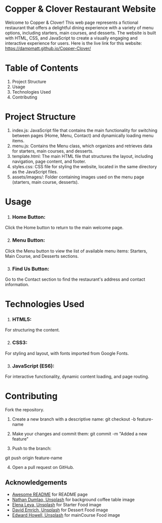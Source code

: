 
# Copper & Clover Restaurant Website

Welcome to Copper & Clover! This web page represents a fictional restaurant that offers a delightful dining experience with a variety of menu options, including starters, main courses, and desserts. The website is built with HTML, CSS, and JavaScript to create a visually engaging and interactive experience for users.
Here is the live link for this website:
https://dampmatt.github.io/Copper-Clover/

# Table of Contents
1. Project Structure
4. Usage
5. Technologies Used
6. Contributing


# Project Structure
1. index.js: JavaScript file that contains the main functionality for switching between pages (Home, Menu, Contact) and dynamically loading menu items.
2. menu.js: Contains the Menu class, which organizes and retrieves data for starters, main courses, and desserts.
3. template.html: The main HTML file that structures the layout, including navigation, page content, and footer.
4. styles.css: CSS file for styling the website, located in the same directory as the JavaScript files.
5. assets/images/: Folder containing images used on the menu page (starters, main course, desserts).

# Usage
1. ### Home Button: 
Click the Home button to return to the main welcome page.

2. ### Menu Button:
 Click the Menu button to view the list of available menu items:
 Starters, Main Course, and Desserts sections.

3. ### Find Us Button:
 Go to the Contact section to find the restaurant's address and contact information.



# Technologies Used
1. ### HTML5:
 For structuring the content.

2. ### CSS3:
 For styling and layout, with fonts imported from Google Fonts.

3. ### JavaScript (ES6):
 For interactive functionality, dynamic content loading, and page routing.

# Contributing
Fork the repository.
1. Create a new branch with a descriptive name:
 git checkout -b feature-name

2. Make your changes and commit them:
git commit -m "Added a new feature"

3. Push to the branch:

git push origin feature-name

4. Open a pull request on GitHub.


## Acknowledgements

 - [Awesome README](https://github.com/matiassingers/awesome-readme) for README page
 - [Nathan Dumlao, Unsplash](https://unsplash.com/photos/a-person-holding-a-cup-of-coffee-on-top-of-a-wooden-table-cb_ppfNXLSU) for background coffee table image
 - [Elena Leya, Unsplash](https://unsplash.com/photos/a-white-plate-topped-with-two-pieces-of-bread-next-to-a-cup-of-tea-TV3fsPkDUQ0) for Starter Food image
- [David Emrich, Unsplash](https://unsplash.com/photos/black-wine-bottle-on-brown-wooden-table-1UX2DxNj97w) for Dessert Food image
- [Edward Howell, Unsplash](https://unsplash.com/photos/brown-cookies-on-white-textile-VIi1rsNpk1E) for mainCourse Food image